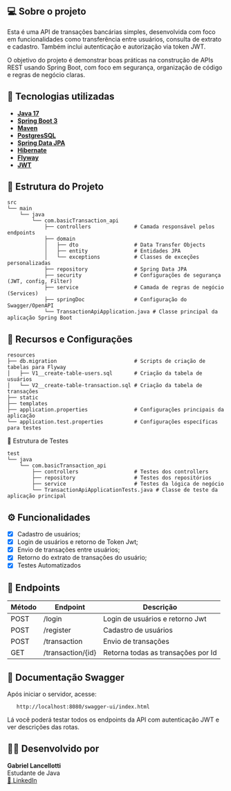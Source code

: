 ## 💻 Sobre o projeto

Esta é uma API de transações bancárias simples, desenvolvida com foco em funcionalidades como transferência entre
usuários, consulta de extrato e cadastro. Também inclui autenticação e autorização via token JWT.

O objetivo do projeto é demonstrar boas práticas na construção de APIs REST usando Spring Boot, com foco em segurança,
organização de código e regras de negócio claras.

## 🚀 Tecnologias utilizadas

- **[Java 17](https://www.oracle.com/java)**
- **[Spring Boot 3](https://spring.io/projects/spring-boot)**
- **[Maven](https://maven.apache.org)**
- **[PostgresSQL](https://www.postgresql.org/)**
- **[Spring Data JPA](https://spring.io/projects/spring-data-jpa)**
- **[Hibernate](https://hibernate.org)**
- **[Flyway](https://flywaydb.org)**
- **[JWT](https://www.jwt.io/)**

## 📁 Estrutura do Projeto

```
src
└── main
    └── java
        └── com.basicTransaction_api
            ├── controllers              # Camada responsável pelos endpoints
            ├── domain
            │   ├── dto                  # Data Transfer Objects
            │   ├── entity               # Entidades JPA
            │   └── exceptions           # Classes de exceções personalizadas
            ├── repository               # Spring Data JPA
            ├── security                 # Configurações de segurança (JWT, config, Filter)
            ├── service                  # Camada de regras de negócio (Services)
            ├── springDoc                # Configuração do Swagger/OpenAPI
            └── TransactionApiApplication.java # Classe principal da aplicação Spring Boot

```

## 📁 Recursos e Configurações

```
resources
├── db.migration                         # Scripts de criação de tabelas para Flyway
│   ├── V1__create-table-users.sql       # Criação da tabela de usuários
│   └── V2__create-table-transaction.sql # Criação da tabela de transações
├── static                              
├── templates                            
├── application.properties               # Configurações principais da aplicação
└── application.test.properties          # Configurações específicas para testes
```

🧪 Estrutura de Testes
```
test
└── java
    └── com.basicTransaction_api
        ├── controllers                  # Testes dos controllers 
        ├── repository                   # Testes dos repositórios
        ├── service                      # Testes da lógica de negócio
        └── TransactionApiApplicationTests.java # Classe de teste da aplicação principal
```

## ⚙️ Funcionalidades

- [x] Cadastro de usuários;
- [x] Login de usuários e retorno de Token Jwt;
- [x] Envio de transações entre usuários;
- [x] Retorno do extrato de transações do usuário;
- [x] Testes Automatizados

## 🔗 Endpoints

| Método  | Endpoint          | Descrição                          |
|---------|-------------------|------------------------------------|
| POST    | /login            | Login de usuários e retorno Jwt    |
| POST    | /register         | Cadastro de usuários               |
| POST    | /transaction      | Envio de transações                |
| GET     | /transaction/{id} | Retorna todas as transações por Id |


## 📄 Documentação Swagger

Após iniciar o servidor, acesse:

```
   http://localhost:8080/swagger-ui/index.html
```

Lá você poderá testar todos os endpoints da API com autenticação JWT e ver descrições das rotas.



## 👨‍💻 Desenvolvido por

**Gabriel Lancellotti**  
Estudante de Java  
[🔗 LinkedIn](https://www.linkedin.com/in/gabriel-lancellotti-349a1b311/)


